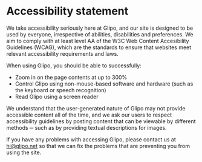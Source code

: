 # Accessibility statement
We take accessibility seriously here at Glipo, and our site is designed to be used by everyone, irrespective of abilities, disabilities and preferences. We aim to comply with at least level AA of the W3C Web Content Accesibility Guidelines (WCAG), which are the standards to ensure that websites meet relevant accessibility requirements and laws.

When using Glipo, you should be able to successfully:
* Zoom in on the page contents at up to 300%
* Control Glipo using non-mouse-based software and hardware (such as the keyboard or speech recognition)
* Read Glipo using a screen reader

We understand that the user-generated nature of Glipo may not provide accessible content all of the time, and we ask our users to respect accessibility guidelines by posting content that can be viewable by different methods ─ such as by providing textual descriptions for images.

If you have any problems with accessing Glipo, please contact us at [hi@glipo.net](mailto:hi@glipo.net) so that we can fix the problems that are preventing you from using the site.